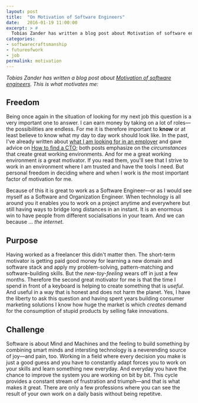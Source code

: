 ```yaml
---
layout: post
title:  "On Motivation of Software Engineers"
date:   2016-01-19 11:00:00
excerpt: > #
  Tobias Zander has written a blog post about Motivation of software engineers. These are my motivations.
categories:
- softwarecraftsmanship
- futureofwork
- job
permalink: motivation
---
```


*Tobias Zander has written a blog post about 
[Motivation of software engineers](http://www.travelling-developer.com/2016/01/motivation-of-software-engineers/). This is what motivates me:*

## Freedom

Being once again in the situation of looking for my next job this question is a very important one to answer. I can earn money by 
taking on a lot of roles—the possibilities are endless. For me it is therefore important to **know** or at least believe to know
what my day to day work should look like. In the past, I've already written about [what I am looking for in an employer](/leaving-dothiv/) 
and gave advice on [How to find a CTO](/how-to-find-a-cto/); both posts emphasize on the *circumstances* that create great 
working environments. And for me a great working environment *is* a great motivator. If you read them, you'll see that I strive 
to work in an environment where I am trusted and have the tools I need. But personal freedom in deciding
where and when I work is *the* most important factor of motivation for me. 

Because of this it is great to work as a Software Engineer—or as I would see myself as a Software and Organization Engineer. When
technology is all around you it enables you to work on a project anytime and everywhere but still having ways to bridge long distances
in an instant. It is an enormous win to have people from different socialisations in your team. And we can because … *the internet*.

## Purpose

Having worked as a freelancer this didn't matter then. The short-term motivator is getting paid good money for learning a new domain
and software stack and apply my problem-solving, pattern-matching and software-building skills. But the *new-toy-feeling* wears off
in just a few months. Therefore the second great motivator for me is that the time I spend in front of a keyboard is helping to create
something that is *useful*. And useful in a way that is honest and does not harm the planet. Yes, I have the liberty to ask this 
question and having spent years building consumer marketing solutions I know how huge the market is which *creates* demand
for the consumption of stupid products by selling fake innovations.

## Challenge

Software is about Mind and Machines and the feeling to build something by combining smart minds and intersting technology is a 
neverending source of joy—and pain, too. Working in a field where every decision you make is just a good guess and you have to
constantly adapt forces you to work on your skills and learn something new everyday. And everyday you have the chance to improve
the system you are working on bit by bit. This cycle provides a constant stream of frustration and triumph—and that is what makes
it great. There are only a few professions where you can see the result of your own work on a daily basis  without being repetitve.


